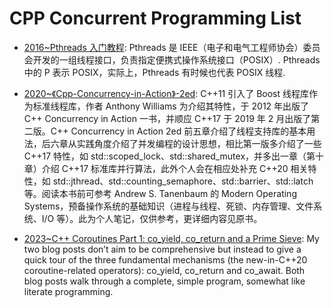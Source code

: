 # CPP Concurrent Programming List

- [2016~Pthreads 入门教程](https://hanbingyan.github.io/2016/03/07/pthread_on_linux/#section): Pthreads 是 IEEE（电子和电气工程师协会）委员会开发的一组线程接口，负责指定便携式操作系统接口（POSIX）. Pthreads 中的 P 表示 POSIX，实际上，Pthreads 有时候也代表 POSIX 线程.

- [2020~《Cpp-Concurrency-in-Action》-2ed](https://github.com/downdemo/Cpp-Concurrency-in-Action-2ed): C++11 引入了 Boost 线程库作为标准线程库，作者 Anthony Williams 为介绍其特性，于 2012 年出版了 C++ Concurrency in Action 一书，并顺应 C++17 于 2019 年 2 月出版了第二版。C++ Concurrency in Action 2ed 前五章介绍了线程支持库的基本用法，后六章从实践角度介绍了并发编程的设计思想，相比第一版多介绍了一些 C++17 特性，如 std::scoped_lock、std::shared_mutex，并多出一章（第十章）介绍 C++17 标准库并行算法，此外个人会在相应处补充 C++20 相关特性，如 std::jthread、std::counting_semaphore、std::barrier、std::latch 等。阅读本书前可参考 Andrew S. Tanenbaum 的 Modern Operating Systems，预备操作系统的基础知识（进程与线程、死锁、内存管理、文件系统、I/O 等）。此为个人笔记，仅供参考，更详细内容见原书。

- [2023~C++ Coroutines Part 1: co_yield, co_return and a Prime Sieve](https://nigeltao.github.io/blog/2023/cpp-coro-part-1-yield-return-prime-sieve.html): My two blog posts don’t aim to be comprehensive but instead to give a quick tour of the three fundamental mechanisms (the new-in-C++20 coroutine-related operators): co_yield, co_return and co_await. Both blog posts walk through a complete, simple program, somewhat like literate programming.
